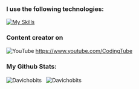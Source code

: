 ### I use the following technologies:
[![My Skills](https://go-skill-icons.vercel.app/api/icons?i=html,css,sass,tailwind,materialui,figma,js,ts,react,threejs,firebase,dart,flutter,git,github,gitlab,jest,vitest,md,netlify,npm,yarn,postman,vite,vscode)](https://skillicons.dev)

### Content creator on

![YouTube](https://img.shields.io/badge/YouTube-%23FF0000.svg?style=for-the-badge&logo=YouTube&logoColor=white) https://www.youtube.com/CodingTube

### My Github Stats:

<img align="center"
    src="https://github-readme-stats.vercel.app/api/top-langs?username=Davichobits&show_icons=true&locale=en&bg_color=0d1117&text_color=ffffff&layout=compact"
    alt="Davichobits" 
    bg_color=#808080/>
&nbsp;
<img align="center" src="https://github-readme-stats.vercel.app/api?username=Davichobits&show_icons=true&locale=en&bg_color=0d1117&text_color=ffffff&repo=convoychat"
    alt="Davichobits" />


<!--
►CURSOS EN EL CANAL:

📕HTML5: https://bit.ly/CodingHTML01

📘CSS3: https://bit.ly/CodingCSS01

📙Javascript: http://bit.ly/CodingJS01

📔 Tailwind: http://bit.ly/Tailwind01

►LISTAS DE REPRODUCCIÓN RECOMENDADAS:

📒Etiquetas HTML: https://bit.ly/HTMLShorts

📗Todos los retos frontend: https://bit.ly/CodingRetos



**Davichobits/Davichobits** is a ✨ _special_ ✨ repository because its `README.md` (this file) appears on your GitHub profile.

Here are some ideas to get you started:

- 🔭 I’m currently working on ...
- 🌱 I’m currently learning ...
- 👯 I’m looking to collaborate on ...
- 🤔 I’m looking for help with ...
- 💬 Ask me about ...
- 📫 How to reach me: ...
- 😄 Pronouns: ...
- ⚡ Fun fact: ...
-->
